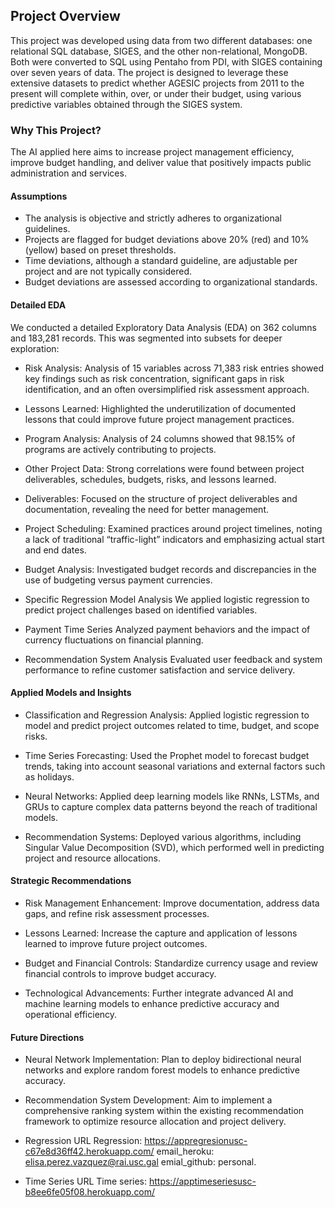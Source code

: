 ## Project Overview
This project was developed using data from two different databases: one relational SQL database, SIGES, and the other non-relational, MongoDB. Both were converted to SQL using Pentaho from PDI, with SIGES containing over seven years of data. The project is designed to leverage these extensive datasets to predict whether AGESIC projects from 2011 to the present will complete within, over, or under their budget, using various predictive variables obtained through the SIGES system.

### Why This Project?
The AI applied here aims to increase project management efficiency, improve budget handling, and deliver value that positively impacts public administration and services.

#### Assumptions

* The analysis is objective and strictly adheres to organizational guidelines. 
* Projects are flagged for budget deviations above 20% (red) and 10% (yellow) based on preset thresholds. 
* Time deviations, although a standard guideline, are adjustable per project and are not typically considered. 
* Budget deviations are assessed according to organizational standards.

#### Detailed EDA

We conducted a detailed Exploratory Data Analysis (EDA) on 362 columns and 183,281 records. This was segmented into subsets for deeper exploration:

* Risk Analysis: Analysis of 15 variables across 71,383 risk entries showed key findings such as risk concentration, significant gaps in risk identification, and an often oversimplified risk assessment approach.

* Lessons Learned: Highlighted the underutilization of documented lessons that could improve future project management practices.

* Program Analysis: Analysis of 24 columns showed that 98.15% of programs are actively contributing to projects.

* Other Project Data: Strong correlations were found between project deliverables, schedules, budgets, risks, and lessons learned.

* Deliverables: Focused on the structure of project deliverables and documentation, revealing the need for better management.

* Project Scheduling: Examined practices around project timelines, noting a lack of traditional “traffic-light” indicators and emphasizing actual start and end dates.

* Budget Analysis: Investigated budget records and discrepancies in the use of budgeting versus payment currencies.

* Specific Regression Model Analysis
We applied logistic regression to predict project challenges based on identified variables.

* Payment Time Series
Analyzed payment behaviors and the impact of currency fluctuations on financial planning.

* Recommendation System Analysis
Evaluated user feedback and system performance to refine customer satisfaction and service delivery.

#### Applied Models and Insights

* Classification and Regression Analysis: Applied logistic regression to model and predict project outcomes related to time, budget, and scope risks.

* Time Series Forecasting: Used the Prophet model to forecast budget trends, taking into account seasonal variations and external factors such as holidays.

* Neural Networks: Applied deep learning models like RNNs, LSTMs, and GRUs to capture complex data patterns beyond the reach of traditional models.

* Recommendation Systems: Deployed various algorithms, including Singular Value Decomposition (SVD), which performed well in predicting project and resource allocations.

#### Strategic Recommendations

* Risk Management Enhancement: Improve documentation, address data gaps, and refine risk assessment processes.

* Lessons Learned: Increase the capture and application of lessons learned to improve future project outcomes.

* Budget and Financial Controls: Standardize currency usage and review financial controls to improve budget accuracy.

* Technological Advancements: Further integrate advanced AI and machine learning models to enhance predictive accuracy and operational efficiency.

#### Future Directions

* Neural Network Implementation: Plan to deploy bidirectional neural networks and explore random forest models to enhance predictive accuracy.

* Recommendation System Development: Aim to implement a comprehensive ranking system within the existing recommendation framework to optimize resource allocation and project delivery.


* Regression
URL Regression: https://appregresionusc-c67e8d36ff42.herokuapp.com/
email_heroku: elisa.perez.vazquez@rai.usc.gal
emial_github: personal.

* Time Series
URL Time series: https://apptimeseriesusc-b8ee6fe05f08.herokuapp.com/
